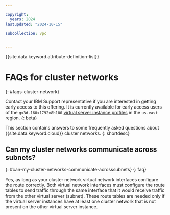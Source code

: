 ```yaml
---

copyright:
  years: 2024
lastupdated: "2024-10-15"

subcollection: vpc


---
```


{{site.data.keyword.attribute-definition-list}}

# FAQs for cluster networks
{: #faqs-cluster-network}

Contact your IBM Support representative if you are interested in getting early access to this offering. It is currently available for early access users of the `gx3d-160x1792x8h100` [virtual server instance profiles](/docs/vpc?topic=vpc-profiles#gpu) in the `us-east` region.
{: beta}

This section contains answers to some frequently asked questions about {{site.data.keyword.cloud}} cluster networks.
{: shortdesc}

## Can my cluster networks communicate across subnets?
{: #can-my-cluster-networks-communicate-acrosssubnets}
{: faq}

Yes, as long as your cluster network virtual network interfaces configure the route correctly. Both virtual network interfaces must configure the route tables to send traffic through the same interface that it would receive traffic from the other virtual server (subnet). These route tables are needed only if the virtual server instances have at least one cluster network that is not present on the other virtual server instance.

